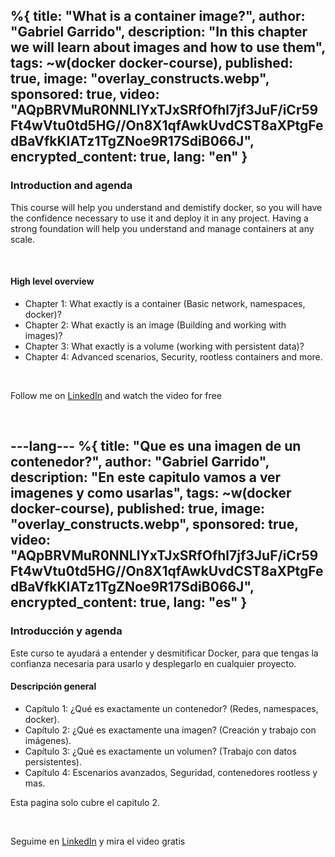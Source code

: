 %{
  title: "What is a container image?",
  author: "Gabriel Garrido",
  description: "In this chapter we will learn about images and how to use them",
  tags: ~w(docker docker-course),
  published: true,
  image: "overlay_constructs.webp",
  sponsored: true,
  video: "AQpBRVMuR0NNLlYxTJxSRfOfhl7jf3JuF/iCr59Ft4wVtu0td5HG//On8X1qfAwkUvdCST8aXPtgFedBaVfkKIATz1TgZNoe9R17SdiB066J",
  encrypted_content: true,
  lang: "en"
}
---

### Introduction and agenda

This course will help you understand and demistify docker, so you will have the confidence necessary to use it and
deploy it in any project. Having a strong foundation will help you understand and manage containers at any scale.

<br>

#### High level overview

<ul>
    <li>
      Chapter 1: What exactly is a container (Basic network, namespaces, docker)?
    </li>
    <li class="font-bold">
      Chapter 2: What exactly is an image (Building and working with images)?
    </li>
    <li>
      Chapter 3: What exactly is a volume (working with persistent data)?
    </li>
    <li>
      Chapter 4: Advanced scenarios, Security, rootless containers and more.
    </li>
</ul>

<br>

Follow me on [LinkedIn](https://www.linkedin.com/in/gabrielgarrido/) and watch the video for free

<br>

---lang---
%{
  title: "Que es una imagen de un contenedor?",
  author: "Gabriel Garrido",
  description: "En este capitulo vamos a ver imagenes y como usarlas",
  tags: ~w(docker docker-course),
  published: true,
  image: "overlay_constructs.webp",
  sponsored: true,
  video: "AQpBRVMuR0NNLlYxTJxSRfOfhl7jf3JuF/iCr59Ft4wVtu0td5HG//On8X1qfAwkUvdCST8aXPtgFedBaVfkKIATz1TgZNoe9R17SdiB066J",
  encrypted_content: true,
  lang: "es"
}
---

### Introducción y agenda

Este curso te ayudará a entender y desmitificar Docker, para que tengas la confianza necesaria para usarlo y desplegarlo en cualquier proyecto.

#### Descripción general

<ul>
    <li>
      Capítulo 1: ¿Qué es exactamente un contenedor? (Redes, namespaces, docker).
    </li>
    <li class="font-bold">
      Capítulo 2: ¿Qué es exactamente una imagen? (Creación y trabajo con imágenes).
    </li>
    <li>
      Capítulo 3: ¿Qué es exactamente un volumen? (Trabajo con datos persistentes).
    </li>
    <li>
      Capítulo 4: Escenarios avanzados, Seguridad, contenedores rootless y mas.
    </li>
</ul>

Esta pagina solo cubre el capitulo 2.

<br>

Seguime en [LinkedIn](https://www.linkedin.com/in/gabrielgarrido/) y mira el video gratis

<br>
